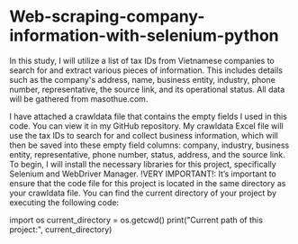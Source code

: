 # Web-scraping-company-information-with-selenium-python
In this study, I will utilize a list of tax IDs from Vietnamese companies to search for and extract various pieces of information. This includes details such as the company's address, name, business entity, industry, phone number, representative, the source link, and its operational status. All data will be gathered from masothue.com.


I have attached a crawldata file that contains the empty fields I used in this code. You can view it in my GitHub repository. My crawldata Excel file will use the tax IDs to search for and collect business information, which will then be saved into these empty field columns: company, industry, business entity, representative, phone number, status, address, and the source link.
To begin, I will install the necessary libraries for this project, specifically Selenium and WebDriver Manager. 
!VERY IMPORTANT!: It’s important to ensure that the code file for this project is located in the same directory as your crawldata file. You can find the current directory of your project by executing the following code:

import os
current_directory = os.getcwd()
print("Current path of this project:", current_directory)

